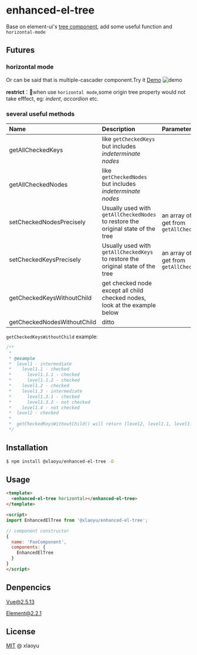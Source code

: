 # enhanced-el-tree

Base on element-ui's [tree component](http://element.eleme.io/#/en-US/component/tree), add some useful function and `horizontal-mode`

## Futures

### horizontal mode

Or can be said that is multiple-cascader component.Try it [Demo](https://codesandbox.io/s/5z70p4wv84)
![demo](https://user-images.githubusercontent.com/6936358/36945153-9fe4b352-1fe4-11e8-8c88-57e1916568f6.gif)

**restrict**：when use `horizontal mode`,some origin tree property would not take efffect, eg: _indent_, _accordion_ etc.

### several useful methods

| Name | Description | Parameters |
|:-----|:-----|:-----|
|getAllCheckedKeys | like `getCheckedKeys` but includes _indeterminate nodes_ | |
|getAllCheckedNodes | like `getCheckedNodes` but includes _indeterminate nodes_ |
|setCheckedNodesPrecisely | Usually used with `getAllCheckedNodes` to restore the original state of the tree | an array of nodes get from `getAllCheckedKeys` |
|setCheckedKeysPrecisely | Usually used with `getAllCheckedKeys` to restore the original state of the tree | an array of keys get from `getAllCheckedKeys` |
|getCheckedKeysWithoutChild  | get checked node except all child checked nodes, look at the example below |  |
|getCheckedNodesWithoutChild | ditto |  |

`getCheckedKeysWithoutChild` example:

```js
/**
 *
 * @example
 *  level1 - intermediate
 *    level1.1 - checked
 *      level1.1.1 - checked
 *      level1.1.2 - checked
 *    level1.2 - checked
 *    level1.3 - intermediate
 *      level1.3.1 - checked
 *      level1.3.2 - not checked
 *    level1.4 - not checked
 *  level2 - checked
 *
 *  getCheckedKeysWithoutChild() will return [level2, level1.1, level1.2, level1.3.1]
 */
```

## Installation

```bash
$ npm install @xlaoyu/enhanced-el-tree -D
```

## Usage

```html
<template>
  <enhanced-el-tree horizontal></enhanced-el-tree>
</template>

<script>
import EnhancedElTree from '@xlaoyu/enhanced-el-tree';

// component constructor
{
  name: 'FooComponent',
  components: {
    EnhancedElTree
  }
}
</script>
```

## Denpencics

Vue@2.5.13

Element@2.2.1

## License

[MIT](./LICENSE) @ xlaoyu